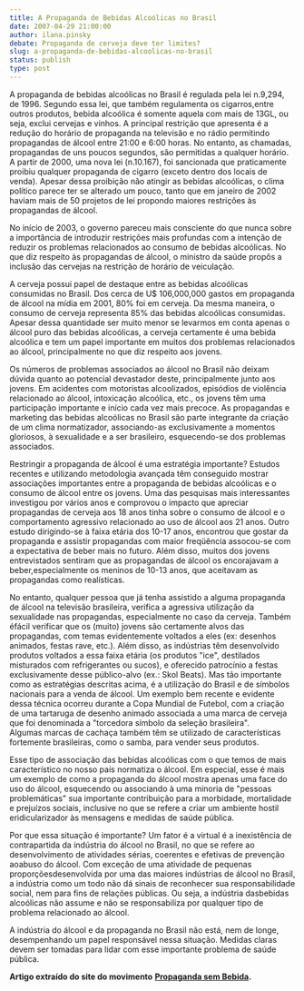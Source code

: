 ```yaml
---
title: A Propaganda de Bebidas Alcoólicas no Brasil
date: 2007-04-29 21:00:00
author: ilana.pinsky
debate: Propaganda de cerveja deve ter limites?
slug: a-propaganda-de-bebidas-alcoolicas-no-brasil
status: publish 
type: post
---
```


A propaganda de bebidas alcoólicas no Brasil é regulada pela lei n.9,294, de 1996. Segundo essa lei, que também regulamenta os cigarros,entre outros produtos, bebida alcoólica é somente aquela com mais de 13GL, ou seja, exclui cervejas e vinhos. A principal restrição que apresenta é a redução do horário de propaganda na televisão e no rádio permitindo propagandas de álcool entre 21:00 e 6:00 horas. No entanto, as chamadas, propagandas de uns poucos segundos, são permitidas a qualquer horário. A partir de 2000, uma nova lei (n.10.167), foi sancionada que praticamente proibiu qualquer propaganda de cigarro (exceto dentro dos locais de venda). Apesar dessa proibição não atingir as bebidas alcoólicas, o clima político parece ter se alterado um pouco, tanto que em janeiro de 2002 haviam mais de 50 projetos de lei propondo maiores restrições às propagandas de álcool.  
  
No início de 2003, o governo pareceu mais consciente do que nunca sobre a importância de introduzir restrições mais profundas com a intenção de reduzir os problemas relacionados ao consumo de bebidas alcoólicas. No que diz respeito às propagandas de álcool, o ministro da saúde propôs a inclusão das cervejas na restrição de horário de veiculação.  
  
A cerveja possui papel de destaque entre as bebidas alcoólicas consumidas no Brasil. Dos cerca de U$ 106,000,000 gastos em propaganda de álcool na mídia em 2001, 80% foi em cerveja. Da mesma maneira, o consumo de cerveja representa 85% das bebidas alcoólicas consumidas. Apesar dessa quantidade ser muito menor se levarmos em conta apenas o álcool puro das bebidas alcoólicas, a cerveja certamente é uma bebida alcoólica e tem um papel importante em muitos dos problemas relacionados ao álcool, principalmente no que diz respeito aos jovens.   
  
Os números de problemas associados ao álcool no Brasil não deixam dúvida quanto ao potencial devastador deste, principalmente junto aos jovens. Em acidentes com motoristas alcoolizados, episódios de violência relacionado ao álcool, intoxicação alcoólica, etc., os jovens têm uma participação importante e início cada vez mais precoce. As propagandas e marketing das bebidas alcoólicas no Brasil são parte integrante da criação de um clima normatizador, associando-as exclusivamente a momentos gloriosos, à sexualidade e a ser brasileiro, esquecendo-se dos problemas associados.  
  
Restringir a propaganda de álcool é uma estratégia importante? Estudos recentes e utilizando metodologia avançada têm conseguido mostrar associações importantes entre a propaganda de bebidas alcoólicas e o consumo de álcool entre os jovens. Uma das pesquisas mais interessantes investigou por vários anos e comprovou o impacto que apreciar propagandas de cerveja aos 18 anos tinha sobre o consumo de álcool e o comportamento agressivo relacionado ao uso de álcool aos 21 anos. Outro estudo dirigindo-se à faixa etária dos 10-17 anos, encontrou que gostar da propaganda e assistir propagandas com maior freqüência assocou-se com a expectativa de beber mais no futuro. Além disso, muitos dos jovens entrevistados sentiram que as propagandas de álcool os encorajavam a beber,especialmente os meninos de 10-13 anos, que aceitavam as propagandas como realísticas.  
  
No entanto, qualquer pessoa que já tenha assistido a alguma propaganda de álcool na televisão brasileira, verifica a agressiva utilização da sexualidade nas propagandas, especialmente no caso da cerveja. Também éfácil verificar que os (muito) jovens são certamente alvos das propagandas, com temas evidentemente voltados a eles (ex: desenhos animados, festas rave, etc.). Além disso, as indústrias têm desenvolvido produtos voltados a essa faixa etária (os produtos "ice", destilados misturados com refrigerantes ou sucos), e oferecido patrocínio a festas exclusivamente desse público-alvo (ex.: Skol Beats). Mas tão importante como as estratégias descritas acima, é a utilização do Brasil e de símbolos nacionais para a venda de álcool. Um exemplo bem recente e evidente dessa técnica ocorreu durante a Copa Mundial de Futebol, com a criação de uma tartaruga de desenho animado associada a uma marca de cerveja que foi denominada a "torcedora símbolo da seleção brasileira".  
Algumas marcas de cachaça também têm se utilizado de características fortemente brasileiras, como o samba, para vender seus produtos.  
  
Esse tipo de associação das bebidas alcoólicas com o que temos de mais característico no nosso país normatiza o álcool. Em especial, esse é mais um exemplo de como a propaganda do álcool mostra apenas uma face do uso do álcool, esquecendo ou associando à uma minoria de "pessoas problemáticas" sua importante contribuição para a morbidade, mortalidade e prejuízos sociais, inclusive no que se refere a criar um ambiente hostil eridicularizador às mensagens e medidas de saúde pública.  
  
Por que essa situação é importante? Um fator é a virtual é a inexistência de contrapartida da indústria do álcool no Brasil, no que se refere ao desenvolvimento de atividades sérias, coerentes e efetivas de prevenção aoabuso do álcool. Com exceção de uma atividade de pequenas proporçõesdesenvolvida por uma das maiores indústrias de álcool no Brasil, a indústria como um todo não dá sinais de reconhecer sua responsabilidade social, nem para fins de relações públicas. Ou seja, a indústria dasbebidas alcoólicas não assume e não se responsabiliza por qualquer tipo de problema relacionado ao álcool.  
  
A indústria do álcool e da propaganda no Brasil não está, nem de longe, desempenhando um papel responsável nessa situação. Medidas claras devem ser tomadas para lidar com esse importante problema de saúde pública.  
  
**Artigo extraído do site do movimento** [**Propaganda sem Bebida**](http://www.propagandasembebida.org.br)**.**


